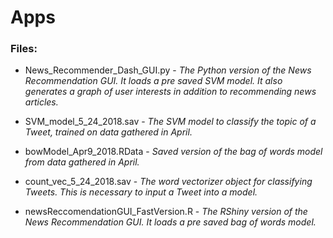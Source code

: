 # Apps

### Files: 

* News_Recommender_Dash_GUI.py - *The Python version of the News Recommendation GUI. It loads a pre saved SVM model. It also generates a graph of user interests in addition to recommending news articles.*

* SVM_model_5_24_2018.sav - *The SVM model to classify the topic of a Tweet, trained on data gathered in April.*

* bowModel_Apr9_2018.RData - *Saved version of the bag of words model from data gathered in April.* 

* count_vec_5_24_2018.sav - *The word vectorizer object for classifying Tweets. This is necessary to input a Tweet into a model.* 

* newsReccomendationGUI_FastVersion.R - *The RShiny version of the News Recommendation GUI. It loads a pre saved bag of words model.*

